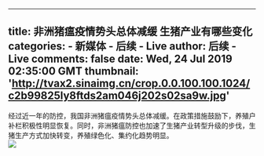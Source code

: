 
---
title: 非洲猪瘟疫情势头总体减缓 生猪产业有哪些变化
categories: 
    - 新媒体
    - 后续 - Live
author: 后续 - Live
comments: false
date: Wed, 24 Jul 2019 02:35:00 GMT
thumbnail: 'http://tvax2.sinaimg.cn/crop.0.0.100.100.1024/c2b99825ly8ftds2am046j202s02sa9w.jpg'
---

<div>   
经过近一年的防控，我国非洲猪瘟疫情势头总体减缓。在政策措施鼓励下，养殖户补栏积极性明显恢复。同时，非洲猪瘟防控也加速了生猪产业转型升级的步伐，生猪生产方式加快转变，养殖绿色化、集约化趋势明显。<br><img src="http://tvax2.sinaimg.cn/crop.0.0.100.100.1024/c2b99825ly8ftds2am046j202s02sa9w.jpg" referrerpolicy="no-referrer">  
</div>
            